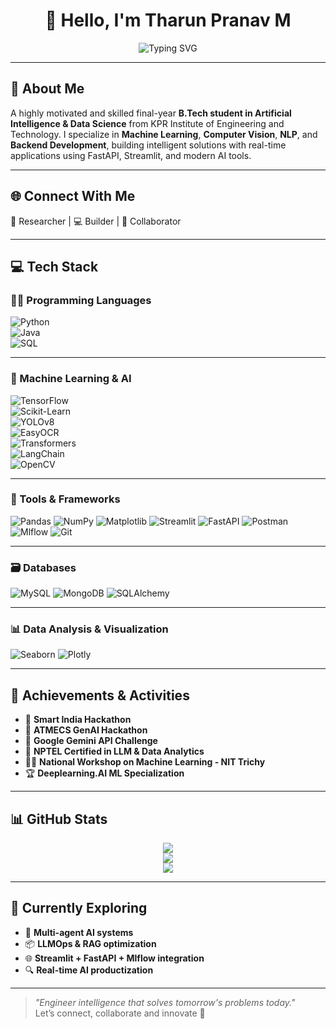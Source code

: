 # <div align="center">👋 Hello, I'm Tharun Pranav M</div>

<div align="center">
<img src="https://readme-typing-svg.demolab.com?font=Fira+Code&pause=1000&color=0FF7F7&width=600&lines=B.Tech+AI+%26+DS+Student;Backend+%7C+CV+%7C+ML+Engineer;FastAPI+%7C+Langchain+%7C+YOLOv8;Streamlit+%7C+MySQL+%7C+LLMs" alt="Typing SVG" />
</div>

---

## 🚀 About Me

A highly motivated and skilled final-year **B.Tech student in Artificial Intelligence & Data Science** from KPR Institute of Engineering and Technology. I specialize in **Machine Learning**, **Computer Vision**, **NLP**, and **Backend Development**, building intelligent solutions with real-time applications using FastAPI, Streamlit, and modern AI tools.

---

## 🌐 Connect With Me  
🧠 Researcher | 💻 Builder | 🤝 Collaborator

---

## 💻 Tech Stack

### 🧑‍💻 Programming Languages  
![Python](https://img.shields.io/badge/Python-3670A0?style=for-the-badge&logo=python&logoColor=ffdd54)  
![Java](https://img.shields.io/badge/Java-%23ED8B00.svg?style=for-the-badge&logo=openjdk&logoColor=white)  
![SQL](https://img.shields.io/badge/SQL-336791?style=for-the-badge&logo=postgresql&logoColor=white)

---

### 🧠 Machine Learning & AI  
![TensorFlow](https://img.shields.io/badge/TensorFlow-FF6F00?style=for-the-badge&logo=tensorflow&logoColor=white)  
![Scikit-Learn](https://img.shields.io/badge/scikit--learn-F7931E?style=for-the-badge&logo=scikit-learn&logoColor=white)  
![YOLOv8](https://img.shields.io/badge/YOLOv8-black?style=for-the-badge&logo=YOLO&logoColor=white)  
![EasyOCR](https://img.shields.io/badge/EasyOCR-00BFFF?style=for-the-badge)  
![Transformers](https://img.shields.io/badge/Transformers-HuggingFace-yellow?style=for-the-badge&logo=huggingface&logoColor=black)  
![LangChain](https://img.shields.io/badge/LangChain-00A3A3?style=for-the-badge)  
![OpenCV](https://img.shields.io/badge/OpenCV-5C3EE8?style=for-the-badge&logo=opencv&logoColor=white)

---

### 🧰 Tools & Frameworks  
![Pandas](https://img.shields.io/badge/Pandas-150458?style=for-the-badge&logo=pandas&logoColor=white)  ![NumPy](https://img.shields.io/badge/NumPy-013243?style=for-the-badge&logo=numpy&logoColor=white)  ![Matplotlib](https://img.shields.io/badge/Matplotlib-11557C?style=for-the-badge&logo=matplotlib&logoColor=white)  ![Streamlit](https://img.shields.io/badge/Streamlit-FF4B4B?style=for-the-badge&logo=streamlit&logoColor=white)  ![FastAPI](https://img.shields.io/badge/FastAPI-005571?style=for-the-badge&logo=fastapi&logoColor=white)  ![Postman](https://img.shields.io/badge/Postman-FF6C37?style=for-the-badge&logo=postman&logoColor=white)  ![Mlflow](https://img.shields.io/badge/MLflow-0194E2?style=for-the-badge)  ![Git](https://img.shields.io/badge/Git-F05032?style=for-the-badge&logo=git&logoColor=white)

---

### 🗃️ Databases  
![MySQL](https://img.shields.io/badge/MySQL-4479A1?style=for-the-badge&logo=mysql&logoColor=white)  ![MongoDB](https://img.shields.io/badge/MongoDB-4EA94B?style=for-the-badge&logo=mongodb&logoColor=white)  ![SQLAlchemy](https://img.shields.io/badge/SQLAlchemy-F99F1F?style=for-the-badge)

---

### 📊 Data Analysis & Visualization  
![Seaborn](https://img.shields.io/badge/Seaborn-3776AB?style=for-the-badge&logo=python&logoColor=white)  ![Plotly](https://img.shields.io/badge/Plotly-3F4F75?style=for-the-badge&logo=plotly&logoColor=white)

---


## 🏅 Achievements & Activities

- 🧠 **Smart India Hackathon**  
- 🚀 **ATMECS GenAI Hackathon**  
- 🤖 **Google Gemini API Challenge**  
- 🧠 **NPTEL Certified in LLM & Data Analytics**  
- 🧑‍🔬 **National Workshop on Machine Learning - NIT Trichy**  
- 🏆 **Deeplearning.AI ML Specialization**

---

## 📊 GitHub Stats

<div align="center">
  <img src="https://github-readme-stats.vercel.app/api?username=TharunPranavM&theme=algolia&show_icons=true&count_private=true" />
  <br />
  <img src="https://streak-stats.demolab.com?user=TharunPranavM&theme=algolia&hide_border=false" />
  <br />
  <img src="https://github-readme-stats.vercel.app/api/top-langs/?username=TharunPranavM&layout=compact&theme=algolia" />
</div>

---

## 🧪 Currently Exploring
- 🧠 **Multi-agent AI systems**
- 📦 **LLMOps & RAG optimization**
- 🌐 **Streamlit + FastAPI + Mlflow integration**
- 🔍 **Real-time AI productization**

---

> _"Engineer intelligence that solves tomorrow's problems today."_  
> Let’s connect, collaborate and innovate 🚀
